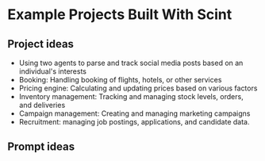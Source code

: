 # Example Projects Built With Scint

## Project ideas

- Using two agents to parse and track social media posts based on an individual's interests
- Booking: Handling booking of flights, hotels, or other services
- Pricing engine: Calculating and updating prices based on various factors
- Inventory management: Tracking and managing stock levels, orders, and deliveries
- Campaign management: Creating and managing marketing campaigns
- Recruitment: managing job postings, applications, and candidate data.

## Prompt ideas

